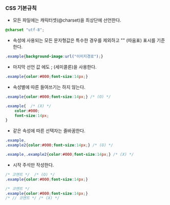 <!--
컨벤션은, 웹퍼블리싱 작업자들 사이에서,
본 프로젝트를 이용해서 개발하는 과정에 도움을 주기 위한 설명서 입니다.
-->
### CSS 기본규칙
- 모든 파일에는 캐릭터셋(@charset)을 최상단에 선언한다.
```css
@charset "utf-8";
```
- 속성에 사용되는 모든 문자형값은 특수한 경우를 제외하고 "" (따움표) 표시를 기준한다.
```css
.example{background-image:url("이미지경로");}
```
- 마지막 선언 값 에도 ; (세미콜론)을 사용한다.
```css
.example{color:#000;font-size:14px;}
```
- 속성별에 따른 들여쓰기는 하지 않는다.
```css
.example{color:#000;font-size:14px;} /* (O) */

.example{  /* (X) */
    color:#000;
    font-size:14px;
}
```
- 같은 속성에 따른 선택자는 줄바꿈한다.
```css
.example,
.example2{color:#000;font-size:14px;} /* (O) */

.example,.example2{color:#000;font-size:14px;} /* (X) */
```
- 시작 주석만 작성한다.
```css
/* 코멘트 */  /* (O) */
.example{color:#000;font-size:14px;}

/* 코멘트 */
.example{color:#000;font-size:14px;}
/* // 코멘트 */ /* (X) */
```